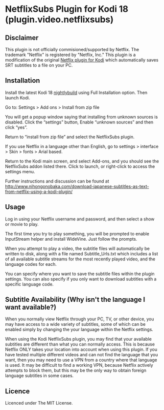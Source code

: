 # NetflixSubs Plugin for Kodi 18 (plugin.video.netflixsubs)

## Disclaimer

This plugin is not officially commisioned/supported by Netflix.
The trademark "Netflix" is registered by "Netflix, Inc."
This plugin is a modification of the original [Netflix plugin for Kodi](https://github.com/asciidisco/plugin.video.netflix) which automatically saves SRT subtitles to a file on your PC. 

## Installation

Install the latest Kodi 18 [nightlybuild](http://mirrors.kodi.tv/nightlies/) using Full Installation option. Then launch Kodi.

Go to: Settings > Add ons > Install from zip file

You will get a popup window saying that installing from unknown sources is disabled. Click the “settings” button, Enable “unknown sources” and then click “yes”.

Return to “install from zip file” and select the NetflixSubs plugin.

If you use Netflix in a language other than English, go to settings > interface > Skin > fonts > Arial based.

Return to the Kodi main screen, and select Add-ons, and you should see the NetflixSubs addon listed there. Click to launch, or right-click to access the settings menu.

Further instructions and discussion can be found at http://www.nihongonobaka.com/download-japanese-subtitles-as-text-from-netflix-using-a-kodi-plugin/

## Usage

Log in using your Netflix username and password, and then select a show or movie to play. 

The first time you try to play something, you will be prompted to enable InputStream helper and install WideVine. Just follow the prompts.

When you attempt to play a video, the subtitle files will automatically be written to disk, along with a file named Subtitle_Urls.txt which includes a list of all available subtitle streams for the most recently played video, and the language codes for each.

You can specify where you want to save the subtitle files within the plugin settings. You can also specify if you only want to download subtitles with a specific language code.

## Subtitle Availability (Why isn't the language I want available?)

When you normally view Netflix through your PC, TV, or other device, you may have access to a wide variety of subtitles, some of which can be enabled simply by changing the your language within the Netflix settings.

When using the Kodi NetflixSubs plugin, you may find that your available subtitles are different than what you can normally access. This is because Netflix ONLY takes your location into account when using this plugin. If you have tested multiple different videos and can not find the language that you want, then you may need to use a VPN from a country where that language is used. It may be difficult to find a working VPN, because Netflix actively attempts to block them, but this may be the only way to obtain foreign language subtitles in some cases.

## Licence

Licenced under The MIT License.
